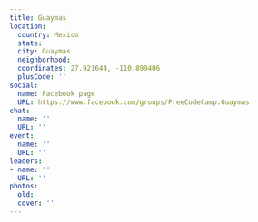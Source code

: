 ```yaml
---
title: Guaymas
location:
  country: Mexico
  state: 
  city: Guaymas
  neighborhood: 
  coordinates: 27.921644, -110.899406
  plusCode: ''
social:
  name: Facebook page
  URL: https://www.facebook.com/groups/FreeCodeCamp.Guaymas
chat:
  name: ''
  URL: ''
event:
  name: ''
  URL: ''
leaders:
- name: ''
  URL: ''
photos:
  old: 
  cover: ''
---
```

